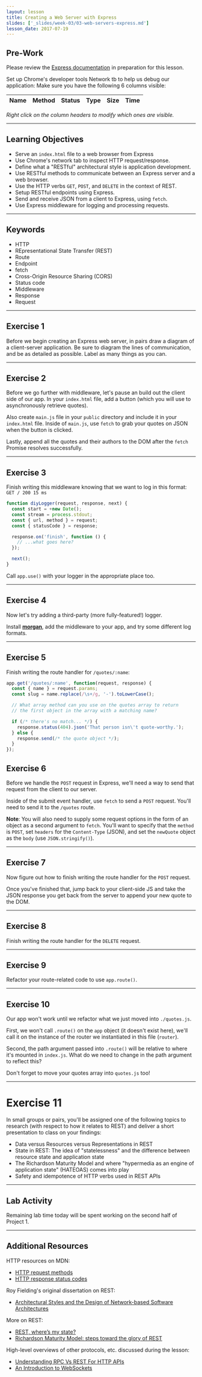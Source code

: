 ```yaml
---
layout: lesson
title: Creating a Web Server with Express
slides: ['_slides/week-03/03-web-servers-express.md']
lesson_date: 2017-07-19
---
```


## Pre-Work

Please review the [Express documentation](http://expressjs.com/) in preparation for this lesson.

Set up Chrome's developer tools Network tb to help us debug our application:
Make sure you have the following 6 columns visible:

|  Name   |  Method   |  Status   |  Type   |  Size   |  Time   |
|---------|:----------|:----------|:--------|:--------|:--------|

*Right click on the column headers to modify which ones are visible.*

---

## Learning Objectives

- Serve an `index.html` file to a web browser from Express
- Use Chrome's network tab to inspect HTTP request/response.
- Define what a "RESTful" architectural style is application development.
- Use RESTful methods to communicate between an Express server and a web browser.
- Use the HTTP verbs `GET`, `POST`, and `DELETE` in the context of REST.
- Setup RESTful endpoints using Express.
- Send and receive JSON from a client to Express, using `fetch`.
- Use Express middleware for logging and processing requests.

---

## Keywords

- HTTP
- REpresentational State Transfer (REST)
- Route
- Endpoint
- fetch
- Cross-Origin Resource Sharing (CORS)
- Status code
- Middleware
- Response
- Request

---

## Exercise 1

Before we begin creating an Express web server, in pairs draw a diagram of a client-server application. Be sure to diagram the lines of communication, and be as detailed as possible. Label as many things as you can.

---

## Exercise 2

Before we go further with middleware, let's pause an build out the client side of our app. In your `index.html` file, add a button (which you will use to asynchronously retrieve quotes).

Also create `main.js` file in your `public` directory and include it in your `index.html` file. Inside of `main.js`, use `fetch` to grab your quotes on JSON when the button is clicked.

Lastly, append all the quotes and their authors to the DOM after the `fetch` Promise resolves successfully.

---

## Exercise 3

Finish writing this middleware knowing that we want to log in this format: `GET / 200 15 ms`

```js
function diyLogger(request, response, next) {
  const start = +new Date();
  const stream = process.stdout;
  const { url, method } = request;
  const { statusCode } = response;

  response.on('finish', function () {
    // ...what goes here?
  });

  next();
}
```

Call `app.use()` with your logger in the appropriate place too.

---

## Exercise 4

Now let's try adding a third-party (more fully-featured!) logger.

Install **[morgan](https://github.com/expressjs/morgan)**, add the middleware to your app, and try some different log formats.

---

## Exercise 5

Finish writing the route handler for `/quotes/:name`:

```js
app.get('/quotes/:name', function(request, response) {
  const { name } = request.params;
  const slug = name.replace(/\s+/g, '-').toLowerCase();

  // What array method can you use on the quotes array to return
  // the first object in the array with a matching name?

  if (/* there's no match... */) {
    response.status(404).json('That person isn\'t quote-worthy.');
  } else {
    response.send(/* the quote object */);
  }
});
```

## Exercise 6

Before we handle the `POST` request in Express, we'll need a way to send that request from the client to our server. 

Inside of the submit event handler, use `fetch` to send a `POST` request. You'll need to send it to the `/quotes` route. 

**Note**: You will also need to supply some request options in the form of an object as a second argument to `fetch`. You'll want to specify that the `method` is `POST`, set `headers` for the `Content-Type` (JSON), and set the `newQuote` object as the `body` (use `JSON.stringify()`).

---

## Exercise 7

Now figure out how to finish writing the route handler for the `POST` request.

Once you've finished that, jump back to your client-side JS and take the JSON response you get back from the server to append your new quote to the DOM.

---

## Exercise 8

Finish writing the route handler for the `DELETE` request.

---

## Exercise 9

Refactor your route-related code to use `app.route()`.

---

## Exercise 10

Our app won't work until we refactor what we just moved into `./quotes.js`.

First, we won't call `.route()` on the `app` object (it doesn't exist here), we'll call it on the instance of the router we instantiated in this file (`router`).

Second, the path argument passed into `.route()` will be relative to where it's mounted in `index.js`. What do we need to change in the path argument to reflect this?

Don't forget to move your quotes array into `quotes.js` too!

---

# Exercise 11

In small groups or pairs, you'll be assigned one of the following topics to research (with respect to how it relates to REST) and deliver a short presentation to class on your findings:

- Data versus Resources versus Representations in REST
- State in REST: The idea of "statelessness" and the difference between resource state and application state
- The Richardson Maturity Model and where "hypermedia as an engine of application state" (HATEOAS) comes into play
- Safety and idempotence of HTTP verbs used in REST APIs

---

## Lab Activity

Remaining lab time today will be spent working on the second half of Project 1.

---

## Additional Resources

HTTP resources on MDN:

- [HTTP request methods](https://developer.mozilla.org/en-US/docs/Web/HTTP/Methods)
- [HTTP response status codes](https://developer.mozilla.org/en-US/docs/Web/HTTP/Status)

Roy Fielding's original dissertation on REST:

- [Architectural Styles and the Design of Network-based Software Architectures](https://www.ics.uci.edu/~fielding/pubs/dissertation/top.htm)

More on REST:

- [REST, where’s my state?](https://ruben.verborgh.org/blog/2012/08/24/rest-wheres-my-state/)
- [Richardson Maturity Model: steps toward the glory of REST](https://martinfowler.com/articles/richardsonMaturityModel.html)

High-level overviews of other protocols, etc. discussed during the lesson:

- [Understanding RPC Vs REST For HTTP APIs](https://www.smashingmagazine.com/2016/09/understanding-rest-and-rpc-for-http-apis/)
- [An Introduction to WebSockets](http://blog.teamtreehouse.com/an-introduction-to-websockets)
